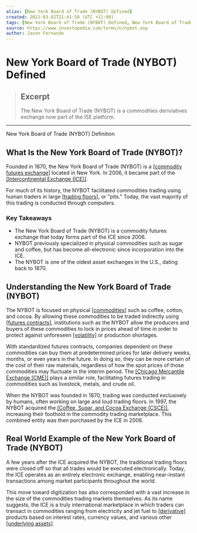 ```yaml
---
alias: [New York Board of Trade (NYBOT) Defined]
created: 2021-03-02T21:41:50 (UTC +11:00)
tags: [New York Board of Trade (NYBOT) Defined, New York Board of Trade (NYBOT) Definition]
source: https://www.investopedia.com/terms/n/nybot.asp
author: Jason Fernando
---
```


# New York Board of Trade (NYBOT) Defined

> ## Excerpt
> The New York Board of Trade (NYBOT) is a commodities deriviatives exchange now part of the ISE platform.

---

New York Board of Trade (NYBOT) Definition
## What Is the New York Board of Trade (NYBOT)?

Founded in 1870, the New York Board of Trade (NYBOT) is a [[commodity futures exchange]](https://www.investopedia.com/investing/commodities-trading-overview/) located in New York. In 2006, it became part of the [[Intercontinental Exchange (ICE)]](https://www.investopedia.com/terms/i/intercontinentalexchange.asp).

For much of its history, the NYBOT facilitated commodities trading using human traders in large [[trading floors]](https://www.investopedia.com/terms/t/trading_floor.asp), or "pits." Today, the vast majority of this trading is conducted through computers.

### Key Takeaways

-   The New York Board of Trade (NYBOT) is a commodity futures exchange that today forms part of the ICE since 2006.
-   NYBOT previously specialized in physical commodities such as sugar and coffee, but has become all-electronic since incorporation into the ICE.
-   The NYBOT is one of the oldest asset exchanges in the U.S., dating back to 1870.

## Understanding the New York Board of Trade (NYBOT)

The NYBOT is focused on physical [[commodities]](https://www.investopedia.com/terms/c/commodity.asp) such as coffee, cotton, and cocoa. By allowing these commodities to be traded indirectly using [[futures contracts]](https://www.investopedia.com/terms/f/futurescontract.asp), institutions such as the NYBOT allow the producers and buyers of these commodities to lock in prices ahead of time in order to protect against unforeseen [[volatility]](https://www.investopedia.com/terms/v/volatility.asp) or production shortages.

With standardized futures contracts, companies dependent on these commodities can buy them at predetermined prices for later delivery weeks, months, or even years in the future. In doing so, they can be more certain of the cost of their raw materials, regardless of how the spot prices of those commodities may fluctuate in the interim period. The [[Chicago Mercantile Exchange (CME)]](https://www.investopedia.com/terms/c/cme.asp) plays a similar role, facilitating futures trading in commodities such as livestock, metals, and crude oil.

When the NYBOT was founded in 1870, trading was conducted exclusively by humans, often working on large and loud trading floors. In 1997, the NYBOT acquired the [[Coffee, Sugar, and Cocoa Exchange (CSCE)]](https://www.investopedia.com/terms/c/csce.asp), increasing their foothold in the commodity trading marketplace. This combined entity was then purchased by the ICE in 2006.

## Real World Example of the New York Board of Trade (NYBOT)

A few years after the ICE acquired the NYBOT, the traditional trading floors were closed off so that all trades would be executed electronically. Today, the ICE operates as an entirely electronic exchange, enabling near-instant transactions among market participants throughout the world. 

This move toward digitization has also corresponded with a vast increase in the size of the commodities trading markets themselves. As its name suggests, the ICE is a truly international marketplace in which traders can transact in commodities ranging from electricity and jet fuel to [[derivative]](https://www.investopedia.com/terms/d/derivative.asp) products based on interest rates, currency values, and various other [[underlying assets]](https://www.investopedia.com/terms/u/underlying-asset.asp).
